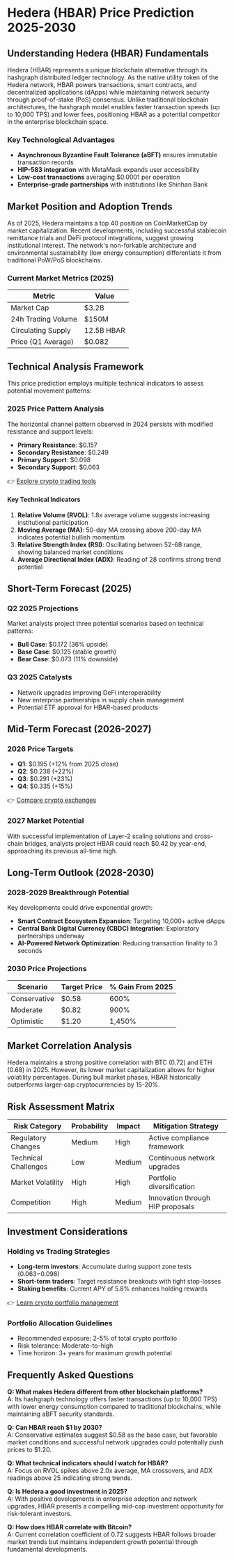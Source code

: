 # Hedera (HBAR) Price Prediction 2025-2030

## Understanding Hedera (HBAR) Fundamentals

Hedera (HBAR) represents a unique blockchain alternative through its hashgraph distributed ledger technology. As the native utility token of the Hedera network, HBAR powers transactions, smart contracts, and decentralized applications (dApps) while maintaining network security through proof-of-stake (PoS) consensus. Unlike traditional blockchain architectures, the hashgraph model enables faster transaction speeds (up to 10,000 TPS) and lower fees, positioning HBAR as a potential competitor in the enterprise blockchain space.

### Key Technological Advantages
- **Asynchronous Byzantine Fault Tolerance (aBFT)** ensures immutable transaction records
- **HIP-583 integration** with MetaMask expands user accessibility
- **Low-cost transactions** averaging $0.0001 per operation
- **Enterprise-grade partnerships** with institutions like Shinhan Bank

## Market Position and Adoption Trends

As of 2025, Hedera maintains a top 40 position on CoinMarketCap by market capitalization. Recent developments, including successful stablecoin remittance trials and DeFi protocol integrations, suggest growing institutional interest. The network's non-forkable architecture and environmental sustainability (low energy consumption) differentiate it from traditional PoW/PoS blockchains.

### Current Market Metrics (2025)
| Metric                | Value               |
|-----------------------|---------------------|
| Market Cap            | $3.2B               |
| 24h Trading Volume    | $150M               |
| Circulating Supply    | 12.5B HBAR          |
| Price (Q1 Average)    | $0.082              |

## Technical Analysis Framework

This price prediction employs multiple technical indicators to assess potential movement patterns:

### 2025 Price Pattern Analysis
The horizontal channel pattern observed in 2024 persists with modified resistance and support levels:
- **Primary Resistance**: $0.157
- **Secondary Resistance**: $0.249
- **Primary Support**: $0.098
- **Secondary Support**: $0.063

👉 [Explore crypto trading tools](https://bit.ly/okx-bonus)

#### Key Technical Indicators
1. **Relative Volume (RVOL)**: 1.8x average volume suggests increasing institutional participation
2. **Moving Average (MA)**: 50-day MA crossing above 200-day MA indicates potential bullish momentum
3. **Relative Strength Index (RSI)**: Oscillating between 52-68 range, showing balanced market conditions
4. **Average Directional Index (ADX)**: Reading of 28 confirms strong trend potential

## Short-Term Forecast (2025)

### Q2 2025 Projections
Market analysts project three potential scenarios based on technical patterns:
- **Bull Case**: $0.172 (36% upside)
- **Base Case**: $0.125 (stable growth)
- **Bear Case**: $0.073 (11% downside)

### Q3 2025 Catalysts
- Network upgrades improving DeFi interoperability
- New enterprise partnerships in supply chain management
- Potential ETF approval for HBAR-based products

## Mid-Term Forecast (2026-2027)

### 2026 Price Targets
- **Q1**: $0.195 (+12% from 2025 close)
- **Q2**: $0.238 (+22%)
- **Q3**: $0.291 (+23%)
- **Q4**: $0.335 (+15%)

👉 [Compare crypto exchanges](https://bit.ly/okx-bonus)

### 2027 Market Potential
With successful implementation of Layer-2 scaling solutions and cross-chain bridges, analysts project HBAR could reach $0.42 by year-end, approaching its previous all-time high.

## Long-Term Outlook (2028-2030)

### 2028-2029 Breakthrough Potential
Key developments could drive exponential growth:
- **Smart Contract Ecosystem Expansion**: Targeting 10,000+ active dApps
- **Central Bank Digital Currency (CBDC) Integration**: Exploratory partnerships underway
- **AI-Powered Network Optimization**: Reducing transaction finality to 3 seconds

### 2030 Price Projections
| Scenario    | Target Price | % Gain From 2025 |
|-------------|--------------|------------------|
| Conservative| $0.58        | 600%             |
| Moderate    | $0.82        | 900%             |
| Optimistic  | $1.20        | 1,450%           |

## Market Correlation Analysis

Hedera maintains a strong positive correlation with BTC (0.72) and ETH (0.68) in 2025. However, its lower market capitalization allows for higher volatility percentages. During bull market phases, HBAR historically outperforms larger-cap cryptocurrencies by 15-20%.

## Risk Assessment Matrix

| Risk Category        | Probability | Impact | Mitigation Strategy                 |
|----------------------|-------------|--------|-------------------------------------|
| Regulatory Changes   | Medium      | High   | Active compliance framework         |
| Technical Challenges | Low         | Medium | Continuous network upgrades         |
| Market Volatility    | High        | High   | Portfolio diversification           |
| Competition          | High        | Medium | Innovation through HIP proposals    |

## Investment Considerations

### Holding vs Trading Strategies
- **Long-term investors**: Accumulate during support zone tests ($0.063-$0.098)
- **Short-term traders**: Target resistance breakouts with tight stop-losses
- **Staking benefits**: Current APY of 5.8% enhances holding rewards

👉 [Learn crypto portfolio management](https://bit.ly/okx-bonus)

### Portfolio Allocation Guidelines
- Recommended exposure: 2-5% of total crypto portfolio
- Risk tolerance: Moderate-to-high
- Time horizon: 3+ years for maximum growth potential

## Frequently Asked Questions

**Q: What makes Hedera different from other blockchain platforms?**  
A: Its hashgraph technology offers faster transactions (up to 10,000 TPS) with lower energy consumption compared to traditional blockchains, while maintaining aBFT security standards.

**Q: Can HBAR reach $1 by 2030?**  
A: Conservative estimates suggest $0.58 as the base case, but favorable market conditions and successful network upgrades could potentially push prices to $1.20.

**Q: What technical indicators should I watch for HBAR?**  
A: Focus on RVOL spikes above 2.0x average, MA crossovers, and ADX readings above 25 indicating strong trends.

**Q: Is Hedera a good investment in 2025?**  
A: With positive developments in enterprise adoption and network upgrades, HBAR presents a compelling mid-cap investment opportunity for risk-tolerant investors.

**Q: How does HBAR correlate with Bitcoin?**  
A: Current correlation coefficient of 0.72 suggests HBAR follows broader market trends but maintains independent growth potential through fundamental developments.